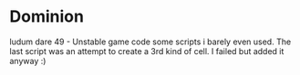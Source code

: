 # Dominion
ludum dare 49 - Unstable game code
some scripts i barely even used. The last script was an attempt to create a 3rd kind of cell. I failed but added it anyway :)

